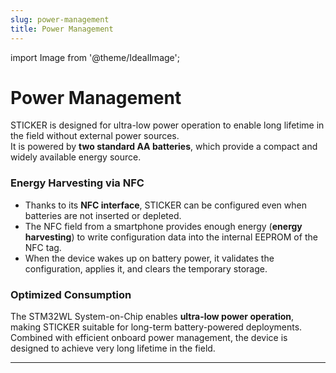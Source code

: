 ```yaml
---
slug: power-management
title: Power Management
---
```

import Image from '@theme/IdealImage';

# Power Management


STICKER is designed for ultra-low power operation to enable long lifetime in the field without external power sources.  
It is powered by **two standard AA batteries**, which provide a compact and widely available energy source.  

### Energy Harvesting via NFC
- Thanks to its **NFC interface**, STICKER can be configured even when batteries are not inserted or depleted.  
- The NFC field from a smartphone provides enough energy (**energy harvesting**) to write configuration data into the internal EEPROM of the NFC tag.  
- When the device wakes up on battery power, it validates the configuration, applies it, and clears the temporary storage.  

### Optimized Consumption
The STM32WL System-on-Chip enables **ultra-low power operation**, making STICKER suitable for long-term battery-powered deployments.  
Combined with efficient onboard power management, the device is designed to achieve very long lifetime in the field.

---
